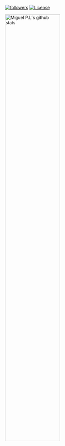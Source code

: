 [![followers](https://badgen.net/#peertube/video.hardlimit.com/followers/miguel/miguel_p.l?icon=peertube)](https://video.hardlimit.com/c/miguel_p.l/videos) [![License](https://badgen.net/static/license/CC0/white)](https://creativecommons.org/publicdomain/zero/1.0/)

<a href="https://github.com/MiguelPL4/">
   <img width="60%" alt="Miguel P.L´s github stats" src="https://github-readme-stats.vercel.app/api?username=MiguelPL4&show_icons=true&border_color=ffffff&theme=transparent&title_color=ffffff&text_color=ffffff&icon_color=ffffff&" />
</a>
